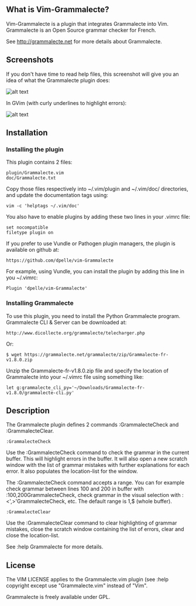 ## What is Vim-Grammalecte? ##

Vim-Grammalecte is a plugin that integrates Grammalecte into Vim.
Grammalecte is an Open Source grammar checker for French.

See http://grammalecte.net for more details about Grammalecte.

## Screenshots ###

If you don't have time to read help files, this screenshot will give you
an idea of what the Grammalecte plugin does:

![alt text](http://dominique.pelle.free.fr/pic/GrammalecteVimTermPlugin.png "Grammalecte plugin")

In GVim (with curly underlines to highlight errors):

![alt text](http://dominique.pelle.free.fr/pic/GrammalecteGVimPlugin.png "Grammalecte plugin in GVim")

## Installation ##

### Installing the plugin ###

This plugin contains 2 files:

	plugin/Grammalecte.vim
	doc/Grammalecte.txt

Copy those files respectively into ~/.vim/plugin and ~/.vim/doc/
directories, and update the documentation tags using:

	vim -c 'helptags ~/.vim/doc'

You also have to enable plugins by adding these two lines in your .vimrc
file:

	set nocompatible
	filetype plugin on

If you prefer to use Vundle or Pathogen plugin managers,
the plugin is available on github at:

	https://github.com/dpelle/vim-Grammalecte

For example, using Vundle, you can install the plugin by adding
this line in you ~/.vimrc:

	Plugin 'dpelle/vim-Grammalecte'

### Installing Grammalecte ###

To use this plugin, you need to install the Python Grammalecte program.
Grammalecte CLI & Server can be downloaded at:

	http://www.dicollecte.org/grammalecte/telecharger.php

Or:

	$ wget https://grammalecte.net/grammalecte/zip/Grammalecte-fr-v1.8.0.zip

Unzip the Grammalecte-fr-v1.8.0.zip file and specify the location
of Grammalecte into your ~/.vimrc file using something like:

	let g:grammalecte_cli_py='~/Downloads/Grammalecte-fr-v1.8.0/grammalecte-cli.py'

## Description ##

The Grammalecte plugin defines 2 commands :GrammalecteCheck and
:GrammalecteClear.

	:GrammalecteCheck

Use the :GrammalecteCheck command to check the grammar in the current
buffer. This will highlight errors in the buffer. It will also open a new
scratch window with the list of grammar mistakes with further explanations
for each error. It also populates the location-list for the window.

The :GrammalecteCheck command accepts a range. You can for example check
grammar between lines 100 and 200 in buffer with :100,200GrammalecteCheck,
check grammar in the visual selection with :<',>'GrammalecteCheck, etc.
The default range is 1,$ (whole buffer).

	:GrammalecteClear

Use the :GrammalecteClear command to clear highlighting of grammar
mistakes, close the scratch window containing the list of errors, clear
and close the location-list.

See  :help Grammalecte  for more details.

## License ##

The VIM LICENSE applies to the Grammalecte.vim plugin (see
:help copyright except use "Grammalecte.vim" instead of "Vim".

Grammalecte is freely available under GPL.
